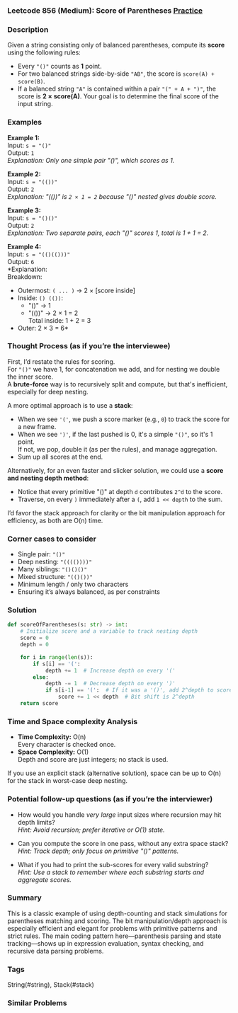 ### Leetcode 856 (Medium): Score of Parentheses [Practice](https://leetcode.com/problems/score-of-parentheses)

### Description  
Given a string consisting only of balanced parentheses, compute its **score** using the following rules:  
- Every `"()"` counts as **1** point.  
- For two balanced strings side-by-side `"AB"`, the score is `score(A) + score(B)`.
- If a balanced string `"A"` is contained within a pair `"(" + A + ")"`, the score is **2 × score(A)**.
Your goal is to determine the final score of the input string.

### Examples  

**Example 1:**  
Input: `s = "()"`  
Output: `1`  
*Explanation: Only one simple pair "()", which scores as 1.*

**Example 2:**  
Input: `s = "(())"`  
Output: `2`  
*Explanation: "(())" is `2 × 1 = 2` because "()" nested gives double score.*

**Example 3:**  
Input: `s = "()()"`  
Output: `2`  
*Explanation: Two separate pairs, each "()" scores 1, total is 1 + 1 = 2.*

**Example 4:**  
Input: `s = "(()(()))"`  
Output: `6`  
*Explanation:  
Breakdown:  
- Outermost: `( ... )` → 2 × [score inside]
- Inside: `() (())`:  
  - "()" → 1  
  - "(())" → 2 × 1 = 2  
  Total inside: 1 + 2 = 3  
- Outer: 2 × 3 = 6*

### Thought Process (as if you’re the interviewee)  
First, I’d restate the rules for scoring.  
For `"()"` we have 1, for concatenation we add, and for nesting we double the inner score.  
A **brute-force** way is to recursively split and compute, but that's inefficient, especially for deep nesting.

A more optimal approach is to use a **stack**:  
- When we see `'('`, we push a score marker (e.g., `0`) to track the score for a new frame.
- When we see `')'`, if the last pushed is 0, it's a simple `"()"`, so it's 1 point.  
  If not, we pop, double it (as per the rules), and manage aggregation.
- Sum up all scores at the end.

Alternatively, for an even faster and slicker solution, we could use a **score and nesting depth method**:
- Notice that every primitive "()" at depth `d` contributes `2^d` to the score.
- Traverse, on every `)` immediately after a `(`, add `1 << depth` to the sum.

I’d favor the stack approach for clarity or the bit manipulation approach for efficiency, as both are O(n) time.

### Corner cases to consider  
- Single pair: `"()"`  
- Deep nesting: `"(((())))"`  
- Many siblings: `"()()()"`  
- Mixed structure: `"(()())"`  
- Minimum length / only two characters  
- Ensuring it’s always balanced, as per constraints

### Solution

```python
def scoreOfParentheses(s: str) -> int:
    # Initialize score and a variable to track nesting depth
    score = 0
    depth = 0

    for i in range(len(s)):
        if s[i] == '(':
            depth += 1  # Increase depth on every '('
        else:
            depth -= 1  # Decrease depth on every ')'
            if s[i-1] == '(':  # If it was a '()', add 2^depth to score
                score += 1 << depth  # Bit shift is 2^depth
    return score
```

### Time and Space complexity Analysis  

- **Time Complexity:** O(n)  
  Every character is checked once.
- **Space Complexity:** O(1)  
  Depth and score are just integers; no stack is used.

If you use an explicit stack (alternative solution), space can be up to O(n) for the stack in worst-case deep nesting.

### Potential follow-up questions (as if you’re the interviewer)  

- How would you handle *very large* input sizes where recursion may hit depth limits?  
  *Hint: Avoid recursion; prefer iterative or O(1) state.*

- Can you compute the score in one pass, without any extra space stack?  
  *Hint: Track depth; only focus on primitive "()" patterns.*

- What if you had to print the sub-scores for every valid substring?  
  *Hint: Use a stack to remember where each substring starts and aggregate scores.*

### Summary
This is a classic example of using depth-counting and stack simulations for parentheses matching and scoring. The bit manipulation/depth approach is especially efficient and elegant for problems with primitive patterns and strict rules. The main coding pattern here—parenthesis parsing and state tracking—shows up in expression evaluation, syntax checking, and recursive data parsing problems.

### Tags
String(#string), Stack(#stack)

### Similar Problems
